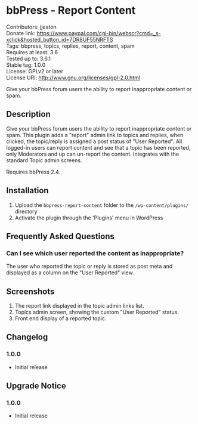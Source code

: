 # bbPress - Report Content #

Contributors: jjeaton  
Donate link: https://www.paypal.com/cgi-bin/webscr?cmd=_s-xclick&hosted_button_id=7DR8UF55NRFTS  
Tags: bbpress, topics, replies, report, content, spam  
Requires at least: 3.6  
Tested up to: 3.6.1  
Stable tag: 1.0.0  
License: GPLv2 or later  
License URI: http://www.gnu.org/licenses/gpl-2.0.html  

Give your bbPress forum users the ability to report inappropriate content or spam.

## Description ##

Give your bbPress forum users the ability to report inappropriate content or spam. This plugin adds a "report" admin link to topics and replies, when clicked, the topic/reply is assigned a post status of "User Reported". All logged-in users can report content and see that a topic has been reported, only Moderators and up can un-report the content. Integrates with the standard Topic admin screens.

Requires bbPress 2.4.

## Installation ##

1. Upload the `bbpress-report-content` folder to the `/wp-content/plugins/` directory
1. Activate the plugin through the 'Plugins' menu in WordPress

## Frequently Asked Questions ##

### Can I see which user reported the content as inappropriate? ###

The user who reported the topic or reply is stored as post meta and displayed as a column on the "User Reported" view.

## Screenshots ##

1. The report link displayed in the topic admin links list.
2. Topics admin screen, showing the custom "User Reported" status.
3. Front end display of a reported topic.

## Changelog ##

### 1.0.0 ###

* Initial release

## Upgrade Notice ##

### 1.0.0 ###

* Initial release
